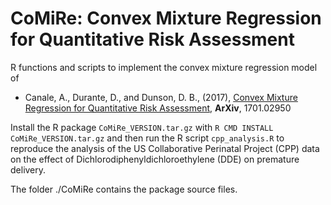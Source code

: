 # CoMiRe: Convex Mixture Regression for Quantitative Risk Assessment 

R functions and scripts to implement the convex mixture regression model of

- Canale, A., Durante, D., and Dunson, D. B., (2017), [Convex Mixture Regression for Quantitative Risk Assessment](http://arxiv.org/abs/1701.02950), __ArXiv__, 1701.02950

Install the R package `CoMiRe_VERSION.tar.gz` with `R CMD INSTALL CoMiRe_VERSION.tar.gz` and then run the R script `cpp_analysis.R` to reproduce the analysis of the US Collaborative Perinatal Project (CPP) data on the effect of Dichlorodiphenyldichloroethylene (DDE) on premature delivery.

The folder ./CoMiRe contains the package source files.
